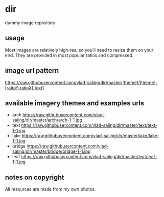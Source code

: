 # dir
dummy image repository

## usage

Most images are relatively high-res, so you'll need to resize them on your end. They are provided in most popular ratios and compressed.

## image url pattern

https://raw.githubusercontent.com/vlad-saling/dir/master/[theme]/[theme]-[ratioY-ratioX].[ext]

## available imagery themes and examples urls

- arch https://raw.githubusercontent.com/vlad-saling/dir/master/arch/arch-1-1.jpg
- text https://raw.githubusercontent.com/vlad-saling/dir/master/text/text-1-1.jpg
- lake https://raw.githubusercontent.com/vlad-saling/dir/master/lake/lake-1-1.jpg
- bridge https://raw.githubusercontent.com/vlad-saling/dir/master/bridge/bridge-1-1.jpg
- leaf https://raw.githubusercontent.com/vlad-saling/dir/master/leaf/leaf-1-1.jpg

## notes on copyright

All resources are made from my own photos.

